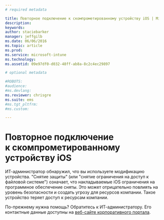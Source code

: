 ```yaml
---
# required metadata

title: Повторное подключение к скомпрометированному устройству iOS | Microsoft Intune
description:
keywords:
author: staciebarker
manager: jeffgilb
ms.date: 06/06/2016
ms.topic: article
ms.prod:
ms.service: microsoft-intune
ms.technology:
ms.assetid: 09e97df0-d032-48ff-ab8a-8c2c4ec29897

# optional metadata

#ROBOTS:
#audience:
#ms.devlang:
ms.reviewer: chrisgre
ms.suite: ems
#ms.tgt_pltfrm:
#ms.custom:

---
```


# Повторное подключение к скомпрометированному устройству iOS
ИТ-администратор обнаружил, что вы используете модификацию устройства. "Снятие защиты" (или "снятие ограничения на доступ к файловой системе") означает, что накладываемые iOS ограничения на программное обеспечение сняты. Это может отрицательно повлиять на уровень безопасности и создать угрозу для ресурсов компании. Такое устройство теряет доступ к ресурсам компании.

По-прежнему нужна помощь? Обратитесь к ИТ-администратору. Его контактные данные доступны на [веб-сайте корпоративного портала](http://portal.manage.microsoft.com).



<!--HONumber=Jun16_HO2-->


